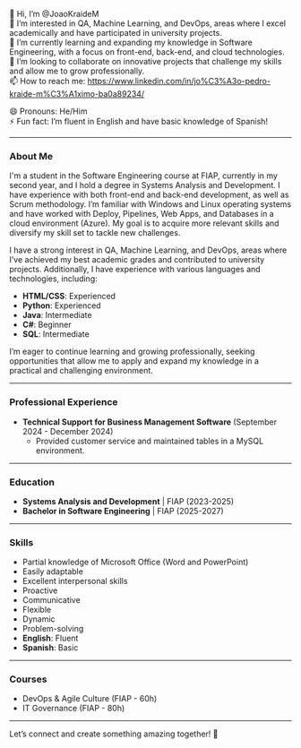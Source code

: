 👋 Hi, I’m @JoaoKraideM  
👀 I’m interested in QA, Machine Learning, and DevOps, areas where I excel academically and have participated in university projects.  
🌱 I’m currently learning and expanding my knowledge in Software Engineering, with a focus on front-end, back-end, and cloud technologies.  
💞️ I’m looking to collaborate on innovative projects that challenge my skills and allow me to grow professionally.  
📫 How to reach me: https://www.linkedin.com/in/jo%C3%A3o-pedro-kraide-m%C3%A1ximo-ba0a89234/ 

😄 Pronouns: He/Him  
⚡ Fun fact: I’m fluent in English and have basic knowledge of Spanish!  

---

### About Me  
I'm a student in the Software Engineering course at FIAP, currently in my second year, and I hold a degree in Systems Analysis and Development. I have experience with both front-end and back-end development, as well as Scrum methodology. I’m familiar with Windows and Linux operating systems and have worked with Deploy, Pipelines, Web Apps, and Databases in a cloud environment (Azure). My goal is to acquire more relevant skills and diversify my skill set to tackle new challenges.

I have a strong interest in QA, Machine Learning, and DevOps, areas where I’ve achieved my best academic grades and contributed to university projects. Additionally, I have experience with various languages and technologies, including:  
- **HTML/CSS**: Experienced  
- **Python**: Experienced  
- **Java**: Intermediate  
- **C#**: Beginner  
- **SQL**: Intermediate  

I’m eager to continue learning and growing professionally, seeking opportunities that allow me to apply and expand my knowledge in a practical and challenging environment.

---

### Professional Experience  
- **Technical Support for Business Management Software** (September 2024 - December 2024)  
  - Provided customer service and maintained tables in a MySQL environment.  

---

### Education  
- **Systems Analysis and Development** | FIAP (2023-2025)  
- **Bachelor in Software Engineering** | FIAP (2025-2027)  

---

### Skills  
- Partial knowledge of Microsoft Office (Word and PowerPoint)  
- Easily adaptable  
- Excellent interpersonal skills  
- Proactive  
- Communicative  
- Flexible  
- Dynamic  
- Problem-solving  
- **English**: Fluent  
- **Spanish**: Basic  

---

### Courses  
- DevOps & Agile Culture (FIAP - 60h)  
- IT Governance (FIAP - 80h)  

---

Let’s connect and create something amazing together! 🚀  
